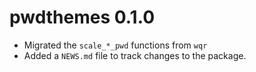 # pwdthemes 0.1.0

* Migrated the `scale_*_pwd` functions from `wqr`
* Added a `NEWS.md` file to track changes to the package.
